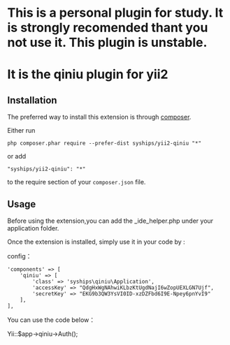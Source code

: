 This is a personal plugin for study.
It is strongly recomended thant you not use it. 
This plugin is unstable.
======================
It is the qiniu plugin for yii2
======================

Installation
------------

The preferred way to install this extension is through [composer](https://getcomposer.org/download/).

Either run

```
php composer.phar require --prefer-dist syships/yii2-qiniu "*"
```

or add

```
"syships/yii2-qiniu": "*"
```

to the require section of your `composer.json` file.


Usage
-----

Before using the extension,you can add the _ide_helper.php under your application folder.

Once the extension is installed, simply use it in your code by  :

config：

    'components' => [
        'qiniu' => [
            'class' => 'syships\qiniu\Application',
            'accessKey' => "QdgHxWgNAhwiKLbzKtUgdNajI6wZopUEXLGN7Ujf",
            'secretKey' => "EKG9b3QW3YsVI0ID-xzDZFbd6I9E-Npey6pnYvI9"
        ],
    ],

You can use the code below：

Yii::$app->qiniu->Auth();


